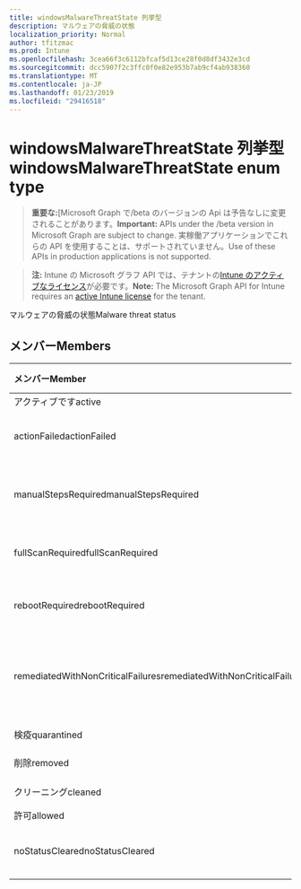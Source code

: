 ```yaml
---
title: windowsMalwareThreatState 列挙型
description: マルウェアの脅威の状態
localization_priority: Normal
author: tfitzmac
ms.prod: Intune
ms.openlocfilehash: 3cea66f3c6112bfcaf5d13ce28f0d8df3432e3cd
ms.sourcegitcommit: dcc5907f2c3ffc0f0e82e953b7ab9cf4ab938360
ms.translationtype: MT
ms.contentlocale: ja-JP
ms.lasthandoff: 01/23/2019
ms.locfileid: "29416518"
---
```

# <a name="windowsmalwarethreatstate-enum-type"></a><span data-ttu-id="3bff7-103">windowsMalwareThreatState 列挙型</span><span class="sxs-lookup"><span data-stu-id="3bff7-103">windowsMalwareThreatState enum type</span></span>

> <span data-ttu-id="3bff7-104">**重要な:**[Microsoft Graph で/beta のバージョンの Api は予告なしに変更されることがあります。</span><span class="sxs-lookup"><span data-stu-id="3bff7-104">**Important:** APIs under the /beta version in Microsoft Graph are subject to change.</span></span> <span data-ttu-id="3bff7-105">実稼働アプリケーションでこれらの API を使用することは、サポートされていません。</span><span class="sxs-lookup"><span data-stu-id="3bff7-105">Use of these APIs in production applications is not supported.</span></span>

> <span data-ttu-id="3bff7-106">**注:** Intune の Microsoft グラフ API では、テナントの[Intune のアクティブなライセンス](https://go.microsoft.com/fwlink/?linkid=839381)が必要です。</span><span class="sxs-lookup"><span data-stu-id="3bff7-106">**Note:** The Microsoft Graph API for Intune requires an [active Intune license](https://go.microsoft.com/fwlink/?linkid=839381) for the tenant.</span></span>

<span data-ttu-id="3bff7-107">マルウェアの脅威の状態</span><span class="sxs-lookup"><span data-stu-id="3bff7-107">Malware threat status</span></span>

## <a name="members"></a><span data-ttu-id="3bff7-108">メンバー</span><span class="sxs-lookup"><span data-stu-id="3bff7-108">Members</span></span>
|<span data-ttu-id="3bff7-109">メンバー</span><span class="sxs-lookup"><span data-stu-id="3bff7-109">Member</span></span>|<span data-ttu-id="3bff7-110">値</span><span class="sxs-lookup"><span data-stu-id="3bff7-110">Value</span></span>|<span data-ttu-id="3bff7-111">説明</span><span class="sxs-lookup"><span data-stu-id="3bff7-111">Description</span></span>|
|:---|:---|:---|
|<span data-ttu-id="3bff7-112">アクティブです</span><span class="sxs-lookup"><span data-stu-id="3bff7-112">active</span></span>|<span data-ttu-id="3bff7-113">0</span><span class="sxs-lookup"><span data-stu-id="3bff7-113">0</span></span>|<span data-ttu-id="3bff7-114">Active</span><span class="sxs-lookup"><span data-stu-id="3bff7-114">Active</span></span>|
|<span data-ttu-id="3bff7-115">actionFailed</span><span class="sxs-lookup"><span data-stu-id="3bff7-115">actionFailed</span></span>|<span data-ttu-id="3bff7-116">1</span><span class="sxs-lookup"><span data-stu-id="3bff7-116">1</span></span>|<span data-ttu-id="3bff7-117">操作が失敗しました</span><span class="sxs-lookup"><span data-stu-id="3bff7-117">Action failed</span></span>|
|<span data-ttu-id="3bff7-118">manualStepsRequired</span><span class="sxs-lookup"><span data-stu-id="3bff7-118">manualStepsRequired</span></span>|<span data-ttu-id="3bff7-119">2</span><span class="sxs-lookup"><span data-stu-id="3bff7-119">2</span></span>|<span data-ttu-id="3bff7-120">必要な手動の手順</span><span class="sxs-lookup"><span data-stu-id="3bff7-120">Manual steps required</span></span>|
|<span data-ttu-id="3bff7-121">fullScanRequired</span><span class="sxs-lookup"><span data-stu-id="3bff7-121">fullScanRequired</span></span>|<span data-ttu-id="3bff7-122">3</span><span class="sxs-lookup"><span data-stu-id="3bff7-122">3</span></span>|<span data-ttu-id="3bff7-123">フル スキャンが必要な</span><span class="sxs-lookup"><span data-stu-id="3bff7-123">Full scan required</span></span>|
|<span data-ttu-id="3bff7-124">rebootRequired</span><span class="sxs-lookup"><span data-stu-id="3bff7-124">rebootRequired</span></span>|<span data-ttu-id="3bff7-125">4</span><span class="sxs-lookup"><span data-stu-id="3bff7-125">4</span></span>|<span data-ttu-id="3bff7-126">再起動が必要です。</span><span class="sxs-lookup"><span data-stu-id="3bff7-126">Reboot required</span></span>|
|<span data-ttu-id="3bff7-127">remediatedWithNonCriticalFailures</span><span class="sxs-lookup"><span data-stu-id="3bff7-127">remediatedWithNonCriticalFailures</span></span>|<span data-ttu-id="3bff7-128">5</span><span class="sxs-lookup"><span data-stu-id="3bff7-128">5</span></span>|<span data-ttu-id="3bff7-129">重要ではない障害を改善</span><span class="sxs-lookup"><span data-stu-id="3bff7-129">Remediated with non critical failures</span></span> |
|<span data-ttu-id="3bff7-130">検疫</span><span class="sxs-lookup"><span data-stu-id="3bff7-130">quarantined</span></span>|<span data-ttu-id="3bff7-131">6</span><span class="sxs-lookup"><span data-stu-id="3bff7-131">6</span></span>|<span data-ttu-id="3bff7-132">検疫</span><span class="sxs-lookup"><span data-stu-id="3bff7-132">Quarantined</span></span>|
|<span data-ttu-id="3bff7-133">削除</span><span class="sxs-lookup"><span data-stu-id="3bff7-133">removed</span></span>|<span data-ttu-id="3bff7-134">7</span><span class="sxs-lookup"><span data-stu-id="3bff7-134">7</span></span>|<span data-ttu-id="3bff7-135">削除</span><span class="sxs-lookup"><span data-stu-id="3bff7-135">Removed</span></span>|
|<span data-ttu-id="3bff7-136">クリーニング</span><span class="sxs-lookup"><span data-stu-id="3bff7-136">cleaned</span></span>|<span data-ttu-id="3bff7-137">8</span><span class="sxs-lookup"><span data-stu-id="3bff7-137">8</span></span>|<span data-ttu-id="3bff7-138">クリーニング</span><span class="sxs-lookup"><span data-stu-id="3bff7-138">Cleaned</span></span>|
|<span data-ttu-id="3bff7-139">許可</span><span class="sxs-lookup"><span data-stu-id="3bff7-139">allowed</span></span>|<span data-ttu-id="3bff7-140">9</span><span class="sxs-lookup"><span data-stu-id="3bff7-140">9</span></span>|<span data-ttu-id="3bff7-141">可</span><span class="sxs-lookup"><span data-stu-id="3bff7-141">Allowed</span></span>|
|<span data-ttu-id="3bff7-142">noStatusCleared</span><span class="sxs-lookup"><span data-stu-id="3bff7-142">noStatusCleared</span></span>|<span data-ttu-id="3bff7-143">10</span><span class="sxs-lookup"><span data-stu-id="3bff7-143">10</span></span>|<span data-ttu-id="3bff7-144">オフになっていない状態</span><span class="sxs-lookup"><span data-stu-id="3bff7-144">No status cleared</span></span>|




